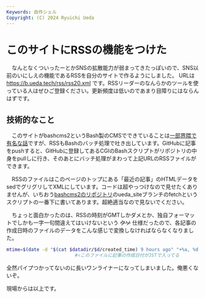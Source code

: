 ```yaml
---
Keywords: 自作シェル
Copyright: (C) 2024 Ryuichi Ueda
---
```


# このサイトにRSSの機能をつけた

　なんとなくついったーとかSNSの拡散能力が弱まってきたっぽいので、SNS以前のいにしえの機能であるRSSを自分のサイトで作るようにしました。
URLは https://b.ueda.tech/rss/rss20.xml です。RSSリーダーのなんらかのツールを使っている人はぜひご登録ください。更新頻度は低いのであまり目障りにはならんはずです。

## 技術的なこと

　このサイトがbashcms2というBash製のCMSでできていることは[一部界隈で有名な話](https://www.amazon.co.jp/dp/4048930699)ですが、RSSもBashのバッチ処理で吐き出しています。GitHubに記事をpushすると、GitHubに登録してあるCGIのBashスクリプトがリポジトリの中身をpullしに行き、そのあとにバッチ処理がまわって上記URLのRSSファイルができます。

　RSSのファイルはこのページのトップにある「最近の記事」のHTMLデータをsedでグリグリしてXMLにしています。コードは超やっつけなので見せたくありませんが、いちおう[bashcms2のリポジトリ](https://github.com/ryuichiueda/bashcms2)のueda_siteブランチのfetchというスクリプトの一番下に書いてあります。超絶適当なので見ないでください。

　ちょっと面白かったのは、RSSの時刻がGMTしかダメとか、独自フォーマットでしかも一字一句間違えてはいけないという ~~クソ~~ 仕様だったので、各記事の作成日時のファイルのデータをこんな感じで変換しなければならなくなりました。

```bash
mtime=$(date -d "$(cat $datadir/$d/created_time) 9 hours ago" "+%a, %d %b %Y %H:%M:%S GMT")
                         #↑このファイルに記事の作成日付がJSTで入ってる
```

全然パイプつかってないのに長いワンライナーになってしまいました。俺悪くないぞ。



現場からは以上です。
